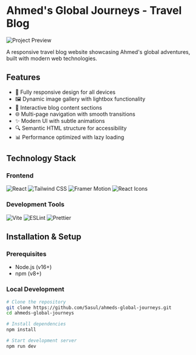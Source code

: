# Ahmed's Global Journeys - Travel Blog

![Project Preview](https://raw.githubusercontent.com/5asul/ahmeds-global-journeys/main/public/screenshot.png)

A responsive travel blog website showcasing Ahmed's global adventures, built with modern web technologies.

## Features

- 📱 Fully responsive design for all devices
- 🖼️ Dynamic image gallery with lightbox functionality
- 📝 Interactive blog content sections
- 🌐 Multi-page navigation with smooth transitions
- ✨ Modern UI with subtle animations
- 🔍 Semantic HTML structure for accessibility
- 📊 Performance optimized with lazy loading

## Technology Stack

### Frontend
![React](https://img.shields.io/badge/React-18.2.0-61DAFB?logo=react)
![Tailwind CSS](https://img.shields.io/badge/Tailwind_CSS-3.3.0-06B6D4?logo=tailwind-css)
![Framer Motion](https://img.shields.io/badge/Framer_Motion-10.16.4-0055FF?logo=framer)
![React Icons](https://img.shields.io/badge/React_Icons-4.10.1-FF4154?logo=react)

### Development Tools
![Vite](https://img.shields.io/badge/Vite-4.4.5-646CFF?logo=vite)
![ESLint](https://img.shields.io/badge/ESLint-8.45.0-4B32C3?logo=eslint)
![Prettier](https://img.shields.io/badge/Prettier-3.0.0-F7B93E?logo=prettier)

## Installation & Setup

### Prerequisites
- Node.js (v16+)
- npm (v8+)

### Local Development

```bash
# Clone the repository
git clone https://github.com/5asul/ahmeds-global-journeys.git
cd ahmeds-global-journeys

# Install dependencies
npm install

# Start development server
npm run dev
